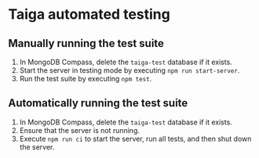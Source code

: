 # Taiga automated testing
## Manually running the test suite
1. In MongoDB Compass, delete the `taiga-test` database if it exists.
2. Start the server in testing mode by executing `npm run start-server`.
3. Run the test suite by executing `npm test`.

## Automatically running the test suite
1. In MongoDB Compass, delete the `taiga-test` database if it exists.
2. Ensure that the server is not running.
3. Execute `npm run ci` to start the server, run all tests, and then shut down  the server.